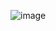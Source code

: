 ![image](https://github.com/ecekaya1/SOFTWORK/assets/115822012/ac841759-d78e-4fbb-b444-97a7843db420)
